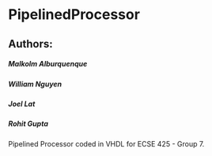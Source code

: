 # PipelinedProcessor

## Authors:
##### Malkolm Alburquenque
##### William Nguyen
##### Joel Lat
##### Rohit Gupta

Pipelined Processor coded in VHDL for ECSE 425 - Group 7. 
